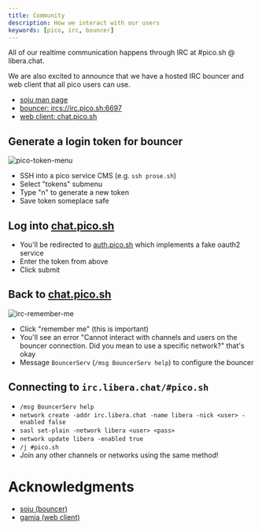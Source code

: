 ```yaml
---
title: Community
description: How we interact with our users
keywords: [pico, irc, bouncer]
---
```


All of our realtime communication happens through IRC at #pico.sh @ libera.chat.

We are also excited to announce that we have a hosted IRC bouncer and web client
that all pico users can use.

- [soju man page](https://soju.im/doc/soju.1.html)
- [bouncer: ircs://irc.pico.sh:6697](ircs://irc.pico.sh:6697)
- [web client: chat.pico.sh](https://chat.pico.sh)

## Generate a login token for bouncer

![pico-token-menu](https://hey.imgs.sh/pico-token-menu.png)

- SSH into a pico service CMS (e.g. `ssh prose.sh`)
- Select "tokens" submenu
- Type "n" to generate a new token
- Save token someplace safe

## Log into [chat.pico.sh](https://chat.pico.sh)

- You'll be redirected to [auth.pico.sh](https://auth.pico.sh) which implements
  a fake oauth2 service
- Enter the token from above
- Click submit

## Back to [chat.pico.sh](https://chat.pico.sh)

![irc-remember-me](https://hey.imgs.sh/irc-remember-me/x500)

- Click "remember me" (this is important)
- You'll see an error "Cannot interact with channels and users on the bouncer
  connection. Did you mean to use a specific network?" that's okay
- Message `BouncerServ` (`/msg BouncerServ help`) to configure the bouncer

## Connecting to `irc.libera.chat/#pico.sh`

- `/msg BouncerServ help`
- `network create -addr irc.libera.chat -name libera -nick <user> -enabled false`
- `sasl set-plain -network libera <user> <pass>`
- `network update libera -enabled true`
- `/j #pico.sh`
- Join any other channels or networks using the same method!

# Acknowledgments

- [soju (bouncer)](https://git.sr.ht/~emersion/soju)
- [gamja (web client)](https://git.sr.ht/~emersion/gamja)
